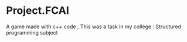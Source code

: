 # Project.FCAI
A game made with c++ code , This was a task in my college : Structured programming subject
